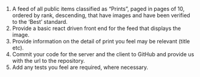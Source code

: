 1. A feed of all public items classified as “Prints”,
paged in pages of 10,
ordered by rank,
descending,
that have images
and have been verified to the ‘Best’ standard.
2. Provide a basic react driven front end for the feed that displays the image.
3. Provide information on the detail of print you feel may be relevant (title etc).
4. Commit your code for the server and the client to GitHub and provide us with the url to the repository.
5. Add any tests you feel are required, where necessary.
